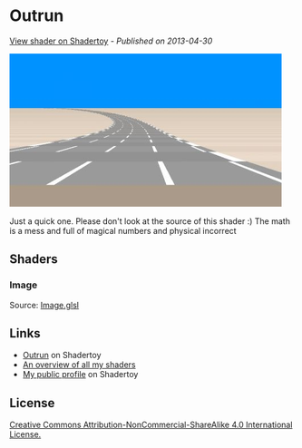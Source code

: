 ﻿# Outrun
[View shader on Shadertoy](https://www.shadertoy.com/view/Mdf3Dr) - _Published on 2013-04-30_ 

![thumbnail](./thumbnail.jpg)

Just a quick one. Please don't look at the source of this shader :) The math is a mess and full of magical numbers and physical incorrect
## Shaders

### Image

Source: [Image.glsl](./Image.glsl)

## Links
* [Outrun](https://www.shadertoy.com/view/Mdf3Dr) on Shadertoy
* [An overview of all my shaders](https://reindernijhoff.net/shadertoy/)
* [My public profile](https://www.shadertoy.com/user/reinder) on Shadertoy

## License

[Creative Commons Attribution-NonCommercial-ShareAlike 4.0 International License.](https://creativecommons.org/licenses/by-nc-sa/4.0/)
